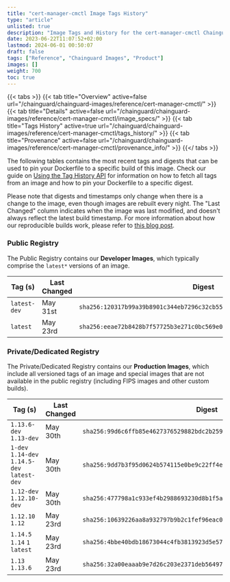 ```yaml
---
title: "cert-manager-cmctl Image Tags History"
type: "article"
unlisted: true
description: "Image Tags and History for the cert-manager-cmctl Chainguard Image"
date: 2023-06-22T11:07:52+02:00
lastmod: 2024-06-01 00:50:07
draft: false
tags: ["Reference", "Chainguard Images", "Product"]
images: []
weight: 700
toc: true
---
```


{{< tabs >}}
{{< tab title="Overview" active=false url="/chainguard/chainguard-images/reference/cert-manager-cmctl/" >}}
{{< tab title="Details" active=false url="/chainguard/chainguard-images/reference/cert-manager-cmctl/image_specs/" >}}
{{< tab title="Tags History" active=true url="/chainguard/chainguard-images/reference/cert-manager-cmctl/tags_history/" >}}
{{< tab title="Provenance" active=false url="/chainguard/chainguard-images/reference/cert-manager-cmctl/provenance_info/" >}}
{{</ tabs >}}

The following tables contains the most recent tags and digests that can be used to pin your Dockerfile to a specific build of this image. Check our guide on [Using the Tag History API](/chainguard/chainguard-images/using-the-tag-history-api/) for information on how to fetch all tags from an image and how to pin your Dockerfile to a specific digest.

Please note that digests and timestamps only change when there is a change to the image, even though images are rebuilt every night. The "Last Changed" column indicates when the image was last modified, and doesn't always reflect the latest build timestamp. For more information about how our reproducible builds work, please refer to [this blog post](https://www.chainguard.dev/unchained/reproducing-chainguards-reproducible-image-builds).

### Public Registry
The Public Registry contains our **Developer Images**, which typically comprise the `latest*` versions of an image.

| Tag (s)       | Last Changed | Digest                                                                    |
|---------------|--------------|---------------------------------------------------------------------------|
|  `latest-dev` | May 31st     | `sha256:120317b99a39b8901c344eb7296c32cb552dfa4abb3b1f6b20ebf1d9d27b310b` |
|  `latest`     | May 23rd     | `sha256:eeae72b8428b7f57725b3e271c0bc569e0c5f1673f3428e94abd08ba09888ae4` |


### Private/Dedicated Registry
The Private/Dedicated Registry contains our **Production Images**, which include all versioned tags of an image and special images that are not available in the public registry (including FIPS images and other custom builds).

| Tag (s)                                       | Last Changed | Digest                                                                    |
|-----------------------------------------------|--------------|---------------------------------------------------------------------------|
|  `1.13.6-dev` `1.13-dev`                      | May 30th     | `sha256:99d6c6ffb85e4627376529882bdc2b259bd1d2d1b29d70952b0f677ef35ad523` |
|  `1-dev` `1.14-dev` `1.14.5-dev` `latest-dev` | May 30th     | `sha256:9dd7b3f95d0624b574115e0be9c22ff4e2595f4d25f04c7068af96d71cbf0736` |
|  `1.12-dev` `1.12.10-dev`                     | May 30th     | `sha256:477798a1c933ef4b2988693230d8b1f5a7c58480fdf0aa195faa26c760d2745e` |
|  `1.12.10` `1.12`                             | May 23rd     | `sha256:10639226aa8a932797b9b2c1fef96eac03606f0464537689992b4252b847f273` |
|  `1.14.5` `1.14` `1` `latest`                 | May 23rd     | `sha256:4bbe40bdb18673044c4fb3813923d5e57395f3b5c8ada3f8fc1bb70d5ed134a7` |
|  `1.13` `1.13.6`                              | May 23rd     | `sha256:32a00eaaab9e7d26c203e2371deb564974c14f700027b3dcff8c028bb15e1b4e` |

